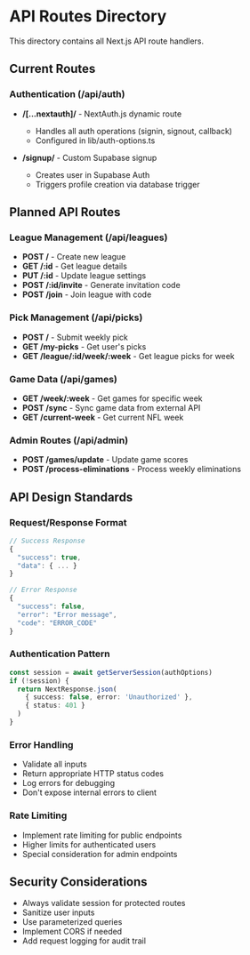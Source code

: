 # API Routes Directory

This directory contains all Next.js API route handlers.

## Current Routes

### Authentication (/api/auth)
- **/[...nextauth]/** - NextAuth.js dynamic route
  - Handles all auth operations (signin, signout, callback)
  - Configured in lib/auth-options.ts
  
- **/signup/** - Custom Supabase signup
  - Creates user in Supabase Auth
  - Triggers profile creation via database trigger

## Planned API Routes

### League Management (/api/leagues)
- **POST /** - Create new league
- **GET /:id** - Get league details
- **PUT /:id** - Update league settings
- **POST /:id/invite** - Generate invitation code
- **POST /join** - Join league with code

### Pick Management (/api/picks)
- **POST /** - Submit weekly pick
- **GET /my-picks** - Get user's picks
- **GET /league/:id/week/:week** - Get league picks for week

### Game Data (/api/games)
- **GET /week/:week** - Get games for specific week
- **POST /sync** - Sync game data from external API
- **GET /current-week** - Get current NFL week

### Admin Routes (/api/admin)
- **POST /games/update** - Update game scores
- **POST /process-eliminations** - Process weekly eliminations

## API Design Standards

### Request/Response Format
```typescript
// Success Response
{
  "success": true,
  "data": { ... }
}

// Error Response
{
  "success": false,
  "error": "Error message",
  "code": "ERROR_CODE"
}
```

### Authentication Pattern
```typescript
const session = await getServerSession(authOptions)
if (!session) {
  return NextResponse.json(
    { success: false, error: 'Unauthorized' },
    { status: 401 }
  )
}
```

### Error Handling
- Validate all inputs
- Return appropriate HTTP status codes
- Log errors for debugging
- Don't expose internal errors to client

### Rate Limiting
- Implement rate limiting for public endpoints
- Higher limits for authenticated users
- Special consideration for admin endpoints

## Security Considerations
- Always validate session for protected routes
- Sanitize user inputs
- Use parameterized queries
- Implement CORS if needed
- Add request logging for audit trail